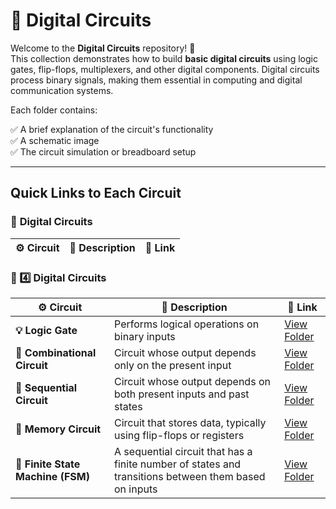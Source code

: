 # 🔌 Digital Circuits

Welcome to the **Digital Circuits** repository! 🎉  
This collection demonstrates how to build **basic digital circuits** using logic gates, flip-flops, multiplexers, and other digital components. Digital circuits process binary signals, making them essential in computing and digital communication systems.

Each folder contains:

✅ A brief explanation of the circuit's functionality  
✅ A schematic image  
✅ The circuit simulation or breadboard setup  

---

## Quick Links to Each Circuit

### 🔹 **Digital Circuits**  

| ⚙️ Circuit                     | 📜 Description                                                                   | 🔗 Link                                              |
|-------------------------------|-------------------------------------------------------------------------------|-----------------------------------------------------|
### 🔗 4️⃣ Digital Circuits  
| ⚙️ Circuit                     | 📜 Description                                                                   | 🔗 Link                                              |
|-------------------------------|-------------------------------------------------------------------------------|-----------------------------------------------------|
| **💡 Logic Gate**              | Performs logical operations on binary inputs | [View Folder](./Logic_Gates) |
| **🔲 Combinational Circuit**   | Circuit whose output depends only on the present input | [View Folder](./Combinational_Circuits) |
| **🔁 Sequential Circuit**      | Circuit whose output depends on both present inputs and past states | [View Folder](./Sequential_Circuits) |
| **🧠 Memory Circuit**          | Circuit that stores data, typically using flip-flops or registers | [View Folder](./Memory_Circuits) |
| **🔄 Finite State Machine (FSM)** | A sequential circuit that has a finite number of states and transitions between them based on inputs | [View Folder](.FSM_Circuits) |
